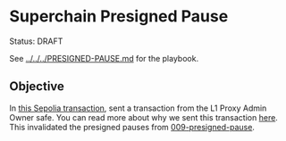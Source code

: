# Superchain Presigned Pause

Status: DRAFT

See [../../../PRESIGNED-PAUSE.md](../../../PRESIGNED-PAUSE.md) for the playbook.

## Objective

In [this Sepolia transaction](), sent a transaction from the L1 Proxy Admin Owner safe. You can read more about why we sent this transaction [here](../010-op-l2-predeploy-upgrade-from-l1/README.md).
This invalidated the presigned pauses from [009-presigned-pause](../009-presigned-pause/README.md).
